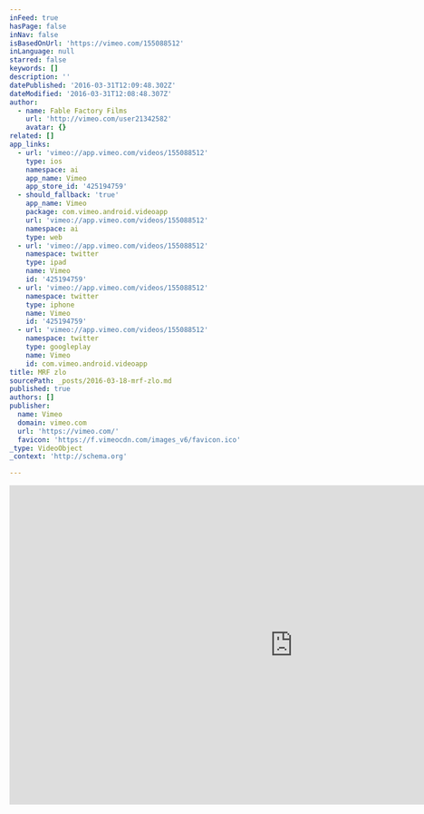 ```yaml
---
inFeed: true
hasPage: false
inNav: false
isBasedOnUrl: 'https://vimeo.com/155088512'
inLanguage: null
starred: false
keywords: []
description: ''
datePublished: '2016-03-31T12:09:48.302Z'
dateModified: '2016-03-31T12:08:48.307Z'
author:
  - name: Fable Factory Films
    url: 'http://vimeo.com/user21342582'
    avatar: {}
related: []
app_links:
  - url: 'vimeo://app.vimeo.com/videos/155088512'
    type: ios
    namespace: ai
    app_name: Vimeo
    app_store_id: '425194759'
  - should_fallback: 'true'
    app_name: Vimeo
    package: com.vimeo.android.videoapp
    url: 'vimeo://app.vimeo.com/videos/155088512'
    namespace: ai
    type: web
  - url: 'vimeo://app.vimeo.com/videos/155088512'
    namespace: twitter
    type: ipad
    name: Vimeo
    id: '425194759'
  - url: 'vimeo://app.vimeo.com/videos/155088512'
    namespace: twitter
    type: iphone
    name: Vimeo
    id: '425194759'
  - url: 'vimeo://app.vimeo.com/videos/155088512'
    namespace: twitter
    type: googleplay
    name: Vimeo
    id: com.vimeo.android.videoapp
title: MRF zlo
sourcePath: _posts/2016-03-18-mrf-zlo.md
published: true
authors: []
publisher:
  name: Vimeo
  domain: vimeo.com
  url: 'https://vimeo.com/'
  favicon: 'https://f.vimeocdn.com/images_v6/favicon.ico'
_type: VideoObject
_context: 'http://schema.org'

---
```

<iframe src="https://cdn.embedly.com/widgets/media.html?src=https%3A%2F%2Fplayer.vimeo.com%2Fvideo%2F155088512&amp;url=https%3A%2F%2Fvimeo.com%2F155088512&amp;image=http%3A%2F%2Fi.vimeocdn.com%2Fvideo%2F555756789_1280.jpg&amp;key=b7d04c9b404c499eba89ee7072e1c4f7&amp;type=text%2Fhtml&amp;schema=vimeo" width="1000" height="563" scrolling="no" frameborder="0" allowfullscreen="allowfullscreen" style=""></iframe>